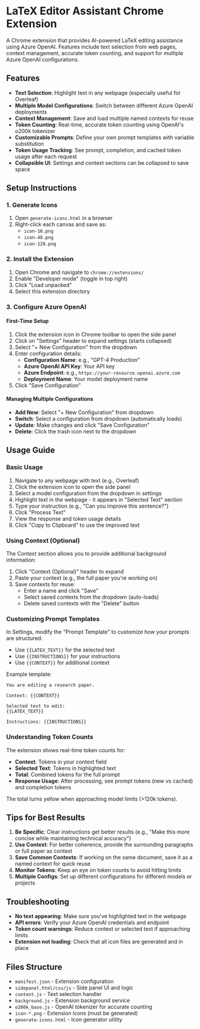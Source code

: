 # LaTeX Editor Assistant Chrome Extension

A Chrome extension that provides AI-powered LaTeX editing assistance using Azure OpenAI. Features include text selection from web pages, context management, accurate token counting, and support for multiple Azure OpenAI configurations.

## Features

- **Text Selection**: Highlight text in any webpage (especially useful for Overleaf)
- **Multiple Model Configurations**: Switch between different Azure OpenAI deployments
- **Context Management**: Save and load multiple named contexts for reuse
- **Token Counting**: Real-time, accurate token counting using OpenAI's o200k tokenizer
- **Customizable Prompts**: Define your own prompt templates with variable substitution
- **Token Usage Tracking**: See prompt, completion, and cached token usage after each request
- **Collapsible UI**: Settings and context sections can be collapsed to save space

## Setup Instructions

### 1. Generate Icons
1. Open `generate-icons.html` in a browser
2. Right-click each canvas and save as:
   - `icon-16.png`
   - `icon-48.png`
   - `icon-128.png`

### 2. Install the Extension
1. Open Chrome and navigate to `chrome://extensions/`
2. Enable "Developer mode" (toggle in top right)
3. Click "Load unpacked"
4. Select this extension directory

### 3. Configure Azure OpenAI

#### First-Time Setup
1. Click the extension icon in Chrome toolbar to open the side panel
2. Click on "Settings" header to expand settings (starts collapsed)
3. Select "+ New Configuration" from the dropdown
4. Enter configuration details:
   - **Configuration Name**: e.g., "GPT-4 Production"
   - **Azure OpenAI API Key**: Your API key
   - **Azure Endpoint**: e.g., `https://your-resource.openai.azure.com`
   - **Deployment Name**: Your model deployment name
5. Click "Save Configuration"

#### Managing Multiple Configurations
- **Add New**: Select "+ New Configuration" from dropdown
- **Switch**: Select a configuration from dropdown (automatically loads)
- **Update**: Make changes and click "Save Configuration"
- **Delete**: Click the trash icon next to the dropdown

## Usage Guide

### Basic Usage
1. Navigate to any webpage with text (e.g., Overleaf)
2. Click the extension icon to open the side panel
3. Select a model configuration from the dropdown in settings
4. Highlight text in the webpage - it appears in "Selected Text" section
5. Type your instruction (e.g., "Can you improve this sentence?")
6. Click "Process Text"
7. View the response and token usage details
8. Click "Copy to Clipboard" to use the improved text

### Using Context (Optional)
The Context section allows you to provide additional background information:

1. Click "Context (Optional)" header to expand
2. Paste your context (e.g., the full paper you're working on)
3. Save contexts for reuse:
   - Enter a name and click "Save"
   - Select saved contexts from the dropdown (auto-loads)
   - Delete saved contexts with the "Delete" button

### Customizing Prompt Templates
In Settings, modify the "Prompt Template" to customize how your prompts are structured:
- Use `{{LATEX_TEXT}}` for the selected text
- Use `{{INSTRUCTIONS}}` for your instructions
- Use `{{CONTEXT}}` for additional context

Example template:
```
You are editing a research paper.

Context: {{CONTEXT}}

Selected text to edit:
{{LATEX_TEXT}}

Instructions: {{INSTRUCTIONS}}
```

### Understanding Token Counts
The extension shows real-time token counts for:
- **Context**: Tokens in your context field
- **Selected Text**: Tokens in highlighted text
- **Total**: Combined tokens for the full prompt
- **Response Usage**: After processing, see prompt tokens (new vs cached) and completion tokens

The total turns yellow when approaching model limits (>120k tokens).

## Tips for Best Results

1. **Be Specific**: Clear instructions get better results (e.g., "Make this more concise while maintaining technical accuracy")
2. **Use Context**: For better coherence, provide the surrounding paragraphs or full paper as context
3. **Save Common Contexts**: If working on the same document, save it as a named context for quick reuse
4. **Monitor Tokens**: Keep an eye on token counts to avoid hitting limits
5. **Multiple Configs**: Set up different configurations for different models or projects

## Troubleshooting

- **No text appearing**: Make sure you've highlighted text in the webpage
- **API errors**: Verify your Azure OpenAI credentials and endpoint
- **Token count warnings**: Reduce context or selected text if approaching limits
- **Extension not loading**: Check that all icon files are generated and in place

## Files Structure

- `manifest.json` - Extension configuration
- `sidepanel.html/css/js` - Side panel UI and logic
- `content.js` - Text selection handler
- `background.js` - Extension background service
- `o200k_base.js` - OpenAI tokenizer for accurate counting
- `icon-*.png` - Extension icons (must be generated)
- `generate-icons.html` - Icon generator utility